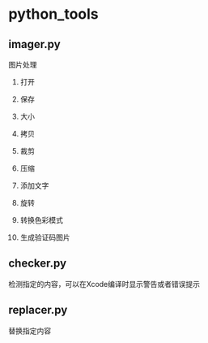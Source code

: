 # python_tools

## imager.py

图片处理

1. 打开

2. 保存

3. 大小

4. 拷贝

5. 裁剪

6. 压缩

7. 添加文字

8. 旋转

9. 转换色彩模式

10. 生成验证码图片

## checker.py

检测指定的内容，可以在Xcode编译时显示警告或者错误提示

## replacer.py

替换指定内容